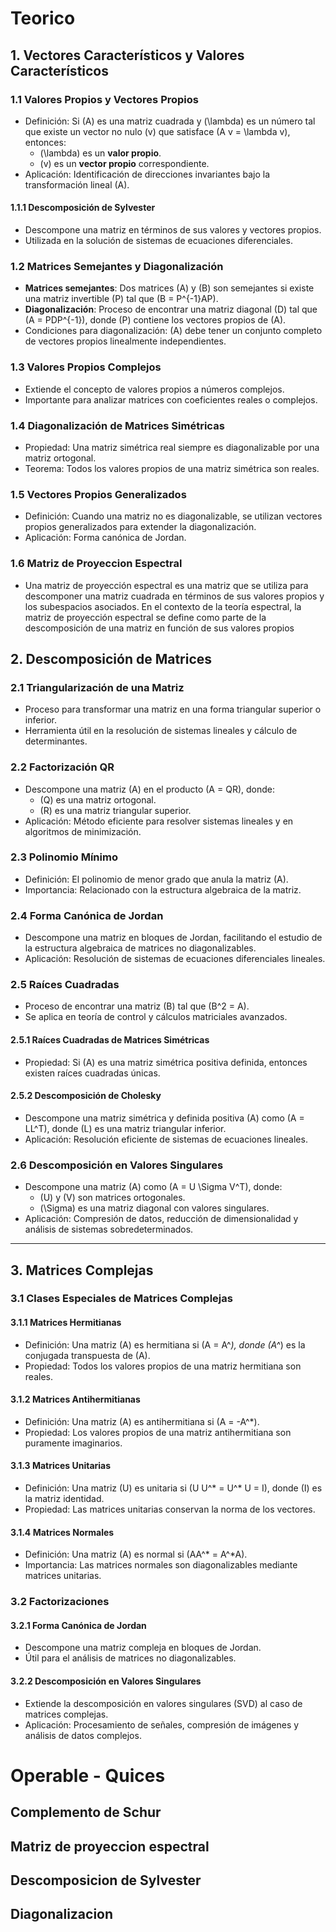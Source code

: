 # Teorico
## 1. Vectores Característicos y Valores Característicos
### 1.1 Valores Propios y Vectores Propios
- Definición: Si \(A\) es una matriz cuadrada y \(\lambda\) es un número tal que existe un vector no nulo \(v\) que satisface \(A v = \lambda v\), entonces:
  - \(\lambda\) es un **valor propio**.
  - \(v\) es un **vector propio** correspondiente.
- Aplicación: Identificación de direcciones invariantes bajo la transformación lineal \(A\).

#### 1.1.1 Descomposición de Sylvester
- Descompone una matriz en términos de sus valores y vectores propios.
- Utilizada en la solución de sistemas de ecuaciones diferenciales.

### 1.2 Matrices Semejantes y Diagonalización
- **Matrices semejantes**: Dos matrices \(A\) y \(B\) son semejantes si existe una matriz invertible \(P\) tal que \(B = P^{-1}AP\).
- **Diagonalización**: Proceso de encontrar una matriz diagonal \(D\) tal que \(A = PDP^{-1}\), donde \(P\) contiene los vectores propios de \(A\).
- Condiciones para diagonalización: \(A\) debe tener un conjunto completo de vectores propios linealmente independientes.

### 1.3 Valores Propios Complejos
- Extiende el concepto de valores propios a números complejos.
- Importante para analizar matrices con coeficientes reales o complejos.

### 1.4 Diagonalización de Matrices Simétricas
- Propiedad: Una matriz simétrica real siempre es diagonalizable por una matriz ortogonal.
- Teorema: Todos los valores propios de una matriz simétrica son reales.

### 1.5 Vectores Propios Generalizados
- Definición: Cuando una matriz no es diagonalizable, se utilizan vectores propios generalizados para extender la diagonalización.
- Aplicación: Forma canónica de Jordan.

### 1.6 Matriz de Proyeccion Espectral
- Una matriz de proyección espectral es una matriz que se utiliza para descomponer una matriz cuadrada en términos de sus valores propios y los subespacios asociados. En el contexto de la teoría espectral, la matriz de proyección espectral se define como parte de la descomposición de una matriz en función de sus valores propios

## 2. Descomposición de Matrices
### 2.1 Triangularización de una Matriz
- Proceso para transformar una matriz en una forma triangular superior o inferior.
- Herramienta útil en la resolución de sistemas lineales y cálculo de determinantes.

### 2.2 Factorización QR
- Descompone una matriz \(A\) en el producto \(A = QR\), donde:
  - \(Q\) es una matriz ortogonal.
  - \(R\) es una matriz triangular superior.
- Aplicación: Método eficiente para resolver sistemas lineales y en algoritmos de minimización.

### 2.3 Polinomio Mínimo
- Definición: El polinomio de menor grado que anula la matriz \(A\).
- Importancia: Relacionado con la estructura algebraica de la matriz.

### 2.4 Forma Canónica de Jordan
- Descompone una matriz en bloques de Jordan, facilitando el estudio de la estructura algebraica de matrices no diagonalizables.
- Aplicación: Resolución de sistemas de ecuaciones diferenciales lineales.

### 2.5 Raíces Cuadradas
- Proceso de encontrar una matriz \(B\) tal que \(B^2 = A\).
- Se aplica en teoría de control y cálculos matriciales avanzados.

#### 2.5.1 Raíces Cuadradas de Matrices Simétricas
- Propiedad: Si \(A\) es una matriz simétrica positiva definida, entonces existen raíces cuadradas únicas.

#### 2.5.2 Descomposición de Cholesky
- Descompone una matriz simétrica y definida positiva \(A\) como \(A = LL^T\), donde \(L\) es una matriz triangular inferior.
- Aplicación: Resolución eficiente de sistemas de ecuaciones lineales.

### 2.6 Descomposición en Valores Singulares
- Descompone una matriz \(A\) como \(A = U \Sigma V^T\), donde:
  - \(U\) y \(V\) son matrices ortogonales.
  - \(\Sigma\) es una matriz diagonal con valores singulares.
- Aplicación: Compresión de datos, reducción de dimensionalidad y análisis de sistemas sobredeterminados.

---

## 3. Matrices Complejas
### 3.1 Clases Especiales de Matrices Complejas
#### 3.1.1 Matrices Hermitianas
- Definición: Una matriz \(A\) es hermitiana si \(A = A^*\), donde \(A^*\) es la conjugada transpuesta de \(A\).
- Propiedad: Todos los valores propios de una matriz hermitiana son reales.

#### 3.1.2 Matrices Antihermitianas
- Definición: Una matriz \(A\) es antihermitiana si \(A = -A^*\).
- Propiedad: Los valores propios de una matriz antihermitiana son puramente imaginarios.

#### 3.1.3 Matrices Unitarias
- Definición: Una matriz \(U\) es unitaria si \(U U^* = U^* U = I\), donde \(I\) es la matriz identidad.
- Propiedad: Las matrices unitarias conservan la norma de los vectores.

#### 3.1.4 Matrices Normales
- Definición: Una matriz \(A\) es normal si \(AA^* = A^*A\).
- Importancia: Las matrices normales son diagonalizables mediante matrices unitarias.

### 3.2 Factorizaciones
#### 3.2.1 Forma Canónica de Jordan
- Descompone una matriz compleja en bloques de Jordan.
- Útil para el análisis de matrices no diagonalizables.

#### 3.2.2 Descomposición en Valores Singulares
- Extiende la descomposición en valores singulares (SVD) al caso de matrices complejas.
- Aplicación: Procesamiento de señales, compresión de imágenes y análisis de datos complejos.

# Operable - Quices 
## Complemento de Schur 
## Matriz de proyeccion espectral
## Descomposicion de Sylvester
## Diagonalizacion 
